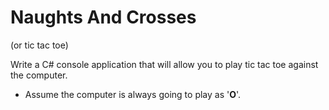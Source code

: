 # Naughts And Crosses
(or tic tac toe)

Write a C# console application that will allow you to play tic tac toe against the computer. 

- Assume the computer is always going to play as '__O__'.